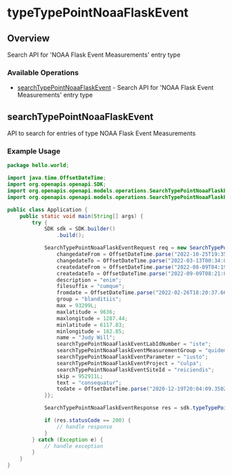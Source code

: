 # typeTypePointNoaaFlaskEvent

## Overview

Search API for 'NOAA Flask Event Measurements' entry type

### Available Operations

* [searchTypePointNoaaFlaskEvent](#searchtypepointnoaaflaskevent) - Search API for 'NOAA Flask Event Measurements' entry type

## searchTypePointNoaaFlaskEvent

API to search for entries of type NOAA Flask Event Measurements

### Example Usage

```java
package hello.world;

import java.time.OffsetDateTime;
import org.openapis.openapi.SDK;
import org.openapis.openapi.models.operations.SearchTypePointNoaaFlaskEventRequest;
import org.openapis.openapi.models.operations.SearchTypePointNoaaFlaskEventResponse;

public class Application {
    public static void main(String[] args) {
        try {
            SDK sdk = SDK.builder()
                .build();

            SearchTypePointNoaaFlaskEventRequest req = new SearchTypePointNoaaFlaskEventRequest() {{
                changedateFrom = OffsetDateTime.parse("2022-10-25T19:35:03.327Z");
                changedateTo = OffsetDateTime.parse("2022-03-13T00:34:09.899Z");
                createdateFrom = OffsetDateTime.parse("2022-08-09T04:19:22.805Z");
                createdateTo = OffsetDateTime.parse("2022-09-09T08:21:03.844Z");
                description = "enim";
                filesuffix = "cumque";
                fromdate = OffsetDateTime.parse("2022-02-26T18:20:37.660Z");
                group = "blanditiis";
                max = 93299L;
                maxlatitude = 9636;
                maxlongitude = 1287.44;
                minlatitude = 6117.83;
                minlongitude = 182.85;
                name = "Judy Will";
                searchTypePointNoaaFlaskEventLabIdNumber = "iste";
                searchTypePointNoaaFlaskEventMeasurementGroup = "quidem";
                searchTypePointNoaaFlaskEventParameter = "iusto";
                searchTypePointNoaaFlaskEventProject = "culpa";
                searchTypePointNoaaFlaskEventSiteId = "reiciendis";
                skip = 952911L;
                text = "consequatur";
                todate = OffsetDateTime.parse("2020-12-19T20:04:09.350Z");
            }};            

            SearchTypePointNoaaFlaskEventResponse res = sdk.typeTypePointNoaaFlaskEvent.searchTypePointNoaaFlaskEvent(req);

            if (res.statusCode == 200) {
                // handle response
            }
        } catch (Exception e) {
            // handle exception
        }
    }
}
```
